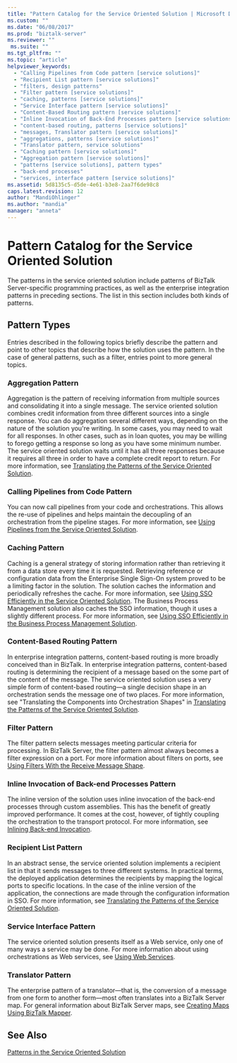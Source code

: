 ```yaml
---
title: "Pattern Catalog for the Service Oriented Solution | Microsoft Docs"
ms.custom: ""
ms.date: "06/08/2017"
ms.prod: "biztalk-server"
ms.reviewer: ""
 ms.suite: ""
ms.tgt_pltfrm: ""
ms.topic: "article"
helpviewer_keywords: 
  - "Calling Pipelines from Code pattern [service solutions]"
  - "Recipient List pattern [service solutions]"
  - "filters, design patterns"
  - "Filter pattern [service solutions]"
  - "caching, patterns [service solutions]"
  - "Service Interface pattern [service solutions]"
  - "Content-Based Routing pattern [service solutions]"
  - "Inline Invocation of Back-End Processes pattern [service solutions]"
  - "content-based routing, patterns [service solutions]"
  - "messages, Translator pattern [service solutions]"
  - "aggregations, patterns [service solutions]"
  - "Translator pattern, service solutions"
  - "Caching pattern [service solutions]"
  - "Aggregation pattern [service solutions]"
  - "patterns [service solutions], pattern types"
  - "back-end processes"
  - "services, interface pattern [service solutions]"
ms.assetid: 5d8135c5-d5de-4e61-b3e8-2aa7f6de98c8
caps.latest.revision: 12
author: "MandiOhlinger"
ms.author: "mandia"
manager: "anneta"
---
```

# Pattern Catalog for the Service Oriented Solution
The patterns in the service oriented solution include patterns of BizTalk Server-specific programming practices, as well as the enterprise integration patterns in preceding sections. The list in this section includes both kinds of patterns.  
  
## Pattern Types  
 Entries described in the following topics briefly describe the pattern and point to other topics that describe how the solution uses the pattern. In the case of general patterns, such as a filter, entries point to more general topics.  
  
### Aggregation Pattern  
 Aggregation is the pattern of receiving information from multiple sources and consolidating it into a single message. The service oriented solution combines credit information from three different sources into a single response. You can do aggregation several different ways, depending on the nature of the solution you're writing. In some cases, you may need to wait for all responses. In other cases, such as in loan quotes, you may be willing to forego getting a response so long as you have some minimum number. The service oriented solution waits until it has all three responses because it requires all three in order to have a complete credit report to return. For more information, see [Translating the Patterns of the Service Oriented Solution](../core/translating-the-patterns-of-the-service-oriented-solution.md).  
  
### Calling Pipelines from Code Pattern  
 You can now call pipelines from your code and orchestrations. This allows the re-use of pipelines and helps maintain the decoupling of an orchestration from the pipeline stages. For more information, see [Using Pipelines from the Service Oriented Solution](../core/using-pipelines-from-the-service-oriented-solution.md).  
  
### Caching Pattern  
 Caching is a general strategy of storing information rather than retrieving it from a data store every time it is requested. Retrieving reference or configuration data from the Enterprise Single Sign-On system proved to be a limiting factor in the solution. The solution caches the information and periodically refreshes the cache. For more information, see [Using SSO Efficiently in the Service Oriented Solution](../core/using-sso-efficiently-in-the-service-oriented-solution.md). The Business Process Management solution also caches the SSO information, though it uses a slightly different process. For more information, see [Using SSO Efficiently in the Business Process Management Solution](../core/using-sso-efficiently-in-the-business-process-management-solution.md).  
  
### Content-Based Routing Pattern  
 In enterprise integration patterns, content-based routing is more broadly conceived than in BizTalk. In enterprise integration patterns, content-based routing is determining the recipient of a message based on the some part of the content of the message. The service oriented solution uses a very simple form of content-based routing—a single decision shape in an orchestration sends the message one of two places. For more information, see "Translating the Components into Orchestration Shapes" in [Translating the Patterns of the Service Oriented Solution](../core/translating-the-patterns-of-the-service-oriented-solution.md).  
  
### Filter Pattern  
 The filter pattern selects messages meeting particular criteria for processing. In BizTalk Server, the filter pattern almost always becomes a filter expression on a port. For more information about filters on ports, see [Using Filters With the Receive Message Shape](../core/using-filters-with-the-receive-message-shape.md).  
  
### Inline Invocation of Back-end Processes Pattern  
 The inline version of the solution uses inline invocation of the back-end processes through custom assemblies. This has the benefit of greatly improved performance. It comes at the cost, however, of tightly coupling the orchestration to the transport protocol. For more information, see [Inlining Back-end Invocation](../core/inlining-back-end-invocation.md).  
  
### Recipient List Pattern  
 In an abstract sense, the service oriented solution implements a recipient list in that it sends messages to three different systems. In practical terms, the deployed application determines the recipients by mapping the logical ports to specific locations. In the case of the inline version of the application, the connections are made through the configuration information in SSO. For more information, see [Translating the Patterns of the Service Oriented Solution](../core/translating-the-patterns-of-the-service-oriented-solution.md).  
  
### Service Interface Pattern  
 The service oriented solution presents itself as a Web service, only one of many ways a service may be done. For more information about using orchestrations as Web services, see [Using Web Services](../core/using-web-services.md).  
  
### Translator Pattern  
 The enterprise pattern of a translator—that is, the conversion of a message from one form to another form—most often translates into a BizTalk Server map. For general information about BizTalk Server maps, see [Creating Maps Using BizTalk Mapper](../core/creating-maps-using-biztalk-mapper.md).  
  
## See Also  
 [Patterns in the Service Oriented Solution](../core/patterns-in-the-service-oriented-solution.md)